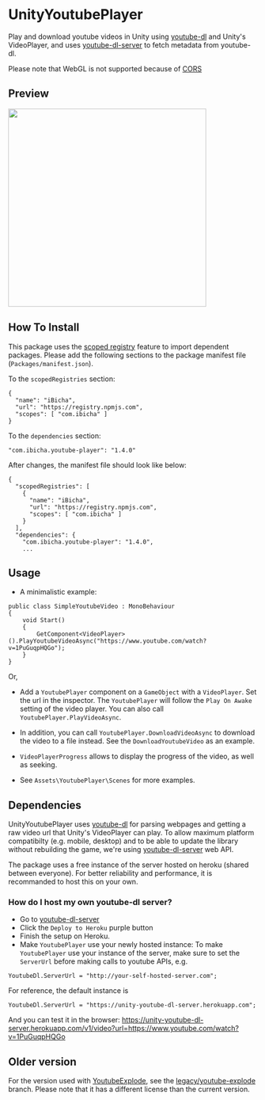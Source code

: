 # UnityYoutubePlayer
Play and download youtube videos in Unity using [youtube-dl](https://github.com/ytdl-org/youtube-dl) and Unity's VideoPlayer, and uses [youtube-dl-server](https://github.com/iBicha/youtube-dl-server) to fetch metadata from youtube-dl.

Please note that WebGL is not supported because of [CORS](https://github.com/iBicha/UnityYoutubePlayer/issues/40)
## Preview
<img src="screenshot.png" width="400" />

## How To Install

This package uses the [scoped registry](https://docs.unity3d.com/Manual/upm-scoped.html) feature to import dependent
packages. Please add the following sections to the package manifest file
(`Packages/manifest.json`).

To the `scopedRegistries` section:

```
{
  "name": "iBicha",
  "url": "https://registry.npmjs.com",
  "scopes": [ "com.ibicha" ]
}
```

To the `dependencies` section:

```
"com.ibicha.youtube-player": "1.4.0"
```

After changes, the manifest file should look like below:

```
{
  "scopedRegistries": [
    {
      "name": "iBicha",
      "url": "https://registry.npmjs.com",
      "scopes": [ "com.ibicha" ]
    }
  ],
  "dependencies": {
    "com.ibicha.youtube-player": "1.4.0",
    ...
```

## Usage
- A minimalistic example:
```
public class SimpleYoutubeVideo : MonoBehaviour
{
    void Start()
    {
        GetComponent<VideoPlayer>().PlayYoutubeVideoAsync("https://www.youtube.com/watch?v=1PuGuqpHQGo");
    }
}
```
Or,

- Add a `YoutubePlayer` component on a `GameObject` with a `VideoPlayer`. Set the url in the inspector.
The `YoutubePlayer` will follow the `Play On Awake` setting of the video player. You can also call `YoutubePlayer.PlayVideoAsync`.

- In addition, you can call `YoutubePlayer.DownloadVideoAsync` to download the video to a file instead. See the `DownloadYoutubeVideo` as an example.

- `VideoPlayerProgress` allows to display the progress of the video, as well as seeking.

- See `Assets\YoutubePlayer\Scenes` for more examples.

## Dependencies
UnityYoutubePlayer uses [youtube-dl](https://github.com/ytdl-org/youtube-dl) for parsing webpages and getting a raw video url that Unity's VideoPlayer can play.
To allow maximum platform compatibilty (e.g. mobile, desktop) and to be able to update the library without rebuilding the game, we're using [youtube-dl-server](https://github.com/iBicha/youtube-dl-server) web API.

The package uses a free instance of the server hosted on heroku (shared between everyone). 
For better reliability and performance, it is recommanded to host this on your own.

### How do I host my own youtube-dl server?
 - Go to [youtube-dl-server](https://github.com/iBicha/youtube-dl-server)
 - Click the `Deploy to Heroku` purple button
 - Finish the setup on Heroku.
 - Make `YoutubePlayer` use your newly hosted instance:
To make `YoutubePlayer` use your instance of the server, make sure to set the `ServerUrl` before making calls to youtube APIs, e.g.
```
YoutubeDl.ServerUrl = "http://your-self-hosted-server.com";
```
For reference, the default instance is 
```
YoutubeDl.ServerUrl = "https://unity-youtube-dl-server.herokuapp.com";
```
And you can test it in the browser: https://unity-youtube-dl-server.herokuapp.com/v1/video?url=https://www.youtube.com/watch?v=1PuGuqpHQGo
## Older version
For the version used with [YoutubeExplode](https://github.com/Tyrrrz/YoutubeExplode), see the [legacy/youtube-explode](https://github.com/iBicha/UnityYoutubePlayer/tree/legacy/youtube-explode) branch. Please note that it has a different license than the current version.
